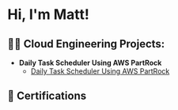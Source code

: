 <h1>Hi, I'm Matt! </h1>

<h2>👨‍💻 Cloud Engineering Projects:</h2>

- <b>Daily Task Scheduler Using AWS PartRock</b>
  - [Daily Task Scheduler Using AWS PartRock](https://github.com/MattFallsTech/Amazon-PartyRock)

<h2>📜 Certifications</h2>



<!--

Here are some ideas to get you started:

- 🔭 I’m currently working on ...
- 🌱 I’m currently learning ...
- 👯 I’m looking to collaborate on ...
- 🤔 I’m looking for help with ...
- 💬 Ask me about ...
- 📫 How to reach me: ...
- 😄 Pronouns: ...
- ⚡ Fun fact: ...
-->
